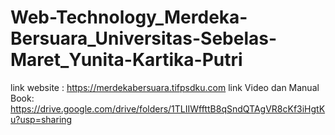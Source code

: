 # Web-Technology_Merdeka-Bersuara_Universitas-Sebelas-Maret_Yunita-Kartika-Putri
link website : https://merdekabersuara.tifpsdku.com
link Video dan Manual Book:
https://drive.google.com/drive/folders/1TLIIWffttB8qSndQTAgVR8cKf3iHgtKu?usp=sharing
